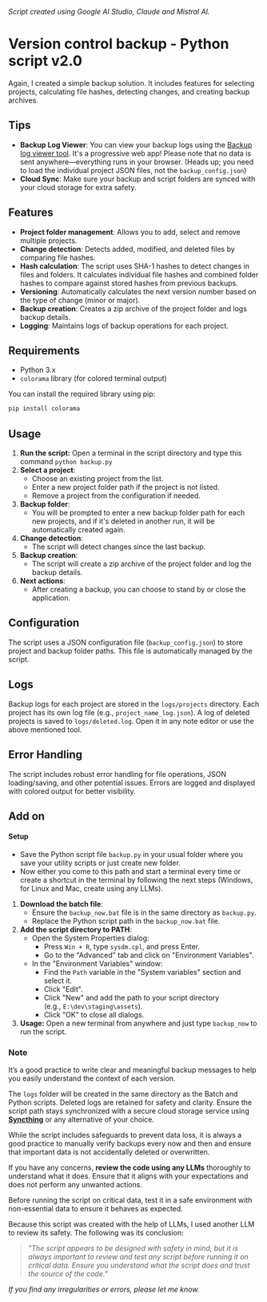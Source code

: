 _Script created using Google AI Studio, Claude and Mistral AI._

# Version control backup - Python script v2.0

Again, I created a simple backup solution. It includes features for selecting projects, calculating file hashes, detecting changes, and creating backup archives.
## Tips

- **Backup Log Viewer**: You can view your backup logs using the [Backup log viewer tool](https://romiojoseph.github.io/version-control-backup-log-viewer). It's a progressive web app! Please note that no data is sent anywhere—everything runs in your browser. (Heads up; you need to load the individual project JSON files, not the `backup_config.json`)
- **Cloud Sync**: Make sure your backup and script folders are synced with your cloud storage for extra safety.

## Features

- **Project folder management**: Allows you to add, select and remove multiple projects.
- **Change detection**: Detects added, modified, and deleted files by comparing file hashes.
- **Hash calculation**: The script uses SHA-1 hashes to detect changes in files and folders. It calculates individual file hashes and combined folder hashes to compare against stored hashes from previous backups.
- **Versioning**: Automatically calculates the next version number based on the type of change (minor or major).
- **Backup creation**: Creates a zip archive of the project folder and logs backup details.
- **Logging**: Maintains logs of backup operations for each project.

## Requirements

- Python 3.x
- `colorama` library (for colored terminal output)

You can install the required library using pip:

``` python
pip install colorama
```

## Usage

1. **Run the script:** Open a terminal in the script directory and type this command `python backup.py`
2. **Select a project**:
    - Choose an existing project from the list.
    - Enter a new project folder path if the project is not listed.
    - Remove a project from the configuration if needed.
3. **Backup folder**:
    - You will be prompted to enter a new backup folder path for each new projects, and if it's deleted in another run, it will be automatically created again.
4. **Change detection**:
    - The script will detect changes since the last backup.
5. **Backup creation**:
    - The script will create a zip archive of the project folder and log the backup details.
6. **Next actions**:
    - After creating a backup, you can choose to stand by or close the application.

## Configuration

The script uses a JSON configuration file (`backup_config.json`) to store project and backup folder paths. This file is automatically managed by the script.

## Logs

Backup logs for each project are stored in the `logs/projects` directory. Each project has its own log file (e.g., `project_name_log.json`). A log of deleted projects is saved to `logs/deleted.log`. Open it in any note editor or use the above mentioned tool.

## Error Handling

The script includes robust error handling for file operations, JSON loading/saving, and other potential issues. Errors are logged and displayed with colored output for better visibility.

## Add on

#### Setup
- Save the Python script file `backup.py` in your usual folder where you save your utility scripts or just create new folder.
- Now either you come to this path and start a terminal every time or create a shortcut in the terminal by following the next steps (Windows, for Linux and Mac, create using any LLMs).

1. **Download the batch file**:
    - Ensure the `backup_now.bat` file is in the same directory as `backup.py`.
    - Replace the Python script path in the `backup_now.bat` file.
2. **Add the script directory to PATH**:
    - Open the System Properties dialog:
        - Press `Win + R`, type `sysdm.cpl`, and press Enter.
        - Go to the "Advanced" tab and click on "Environment Variables".
    - In the "Environment Variables" window:
        - Find the `Path` variable in the "System variables" section and select it.
        - Click "Edit".
        - Click "New" and add the path to your script directory (e.g., `E:\dev\staging\assets`).
        - Click "OK" to close all dialogs.
3. **Usage:** Open a new terminal from anywhere and just type `backup_now` to run the script.

### Note

It’s a good practice to write clear and meaningful backup messages to help you easily understand the context of each version.

The `logs` folder will be created in the same directory as the Batch and Python scripts. Deleted logs are retained for safety and clarity. Ensure the script path stays synchronized with a secure cloud storage service using [**Syncthing**](https://syncthing.net) or any alternative of your choice.

While the script includes safeguards to prevent data loss, it is always a good practice to manually verify backups every now and then and ensure that important data is not accidentally deleted or overwritten.

If you have any concerns, **review the code using any LLMs** thoroughly to understand what it does. Ensure that it aligns with your expectations and does not perform any unwanted actions.

Before running the script on critical data, test it in a safe environment with non-essential data to ensure it behaves as expected.

Because this script was created with the help of LLMs, I used another LLM to review its safety. The following was its conclusion:

> *"The script appears to be designed with safety in mind, but it is always important to review and test any script before running it on critical data. Ensure you understand what the script does and trust the source of the code."*

*If you find any irregularities or errors, please let me know.*


